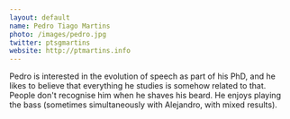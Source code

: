 ```yaml
---
layout: default
name: Pedro Tiago Martins
photo: /images/pedro.jpg
twitter: ptsgmartins
website: http://ptmartins.info
---
```


Pedro is interested in the evolution of speech as part of his PhD, and he likes to believe that everything he studies is somehow related to that. People don't recognise him when he shaves his beard. He enjoys playing the bass (sometimes simultaneously with Alejandro, with mixed results). 
